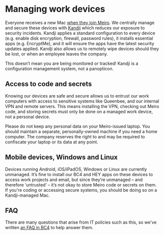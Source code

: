 # Managing work devices

Everyone receives a new Mac [when they join Meiro](https://meiro.com/handbook/08-getting-started#your-first-few-days). We centrally manage and secure these devices with [Kandji](https://kandji.io/) which reduces our exposure to security incidents. Kandji applies a standard configuration to every device (e.g. enable disk encryption, firewall, password rules), it installs essential apps (e.g. EncryptMe), and it will ensure the apps have the latest security updates applied. Kandji also allows us to remotely wipe devices should they be lost, or when an employee leaves the company.

This doesn’t mean you are being monitored or tracked! Kandji is a configuration management system, not a panopticon.

## Access to code and secrets

Knowing our devices are safe and secure allows us to entrust our work computers with access to sensitive systems like Queenbee, and our internal VPN and remote servers. This means installing the VPN, checking out Meiro code, and storing secrets must only be done on a managed work device, not a personal device.

Please do not keep any personal data on your Meiro-issued laptop. You should maintain a separate, personally-owned machine if you need a home computer. The company reserves the right to and may be required to confiscate your laptop or its data at any point.

## Mobile devices, Windows and Linux

Devices running Android, iOS/iPadOS, Windows or Linux are currently unmanaged. It’s fine to install our BC4 and HEY apps on these devices to access work projects and email, but since they’re unmanaged – and therefore ‘untrusted’ – it’s not okay to store Meiro code or secrets on them. If you're coding or accessing secure systems, you should be doing so on a Kandji-managed Mac.

## FAQ

There are many questions that arise from IT policies such as this, so we've written [an FAQ in BC4](https://3.meiro.com/2914079/buckets/31986799/documents/6044843594) to help answer them.
